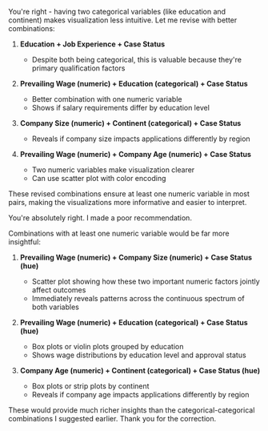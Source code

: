 



You're right - having two categorical variables (like education and continent) makes visualization less intuitive. Let me revise with better combinations:

1. **Education + Job Experience + Case Status**
   - Despite both being categorical, this is valuable because they're primary qualification factors

2. **Prevailing Wage (numeric) + Education (categorical) + Case Status**
   - Better combination with one numeric variable
   - Shows if salary requirements differ by education level

3. **Company Size (numeric) + Continent (categorical) + Case Status**
   - Reveals if company size impacts applications differently by region

4. **Prevailing Wage (numeric) + Company Age (numeric) + Case Status**
   - Two numeric variables make visualization clearer
   - Can use scatter plot with color encoding

These revised combinations ensure at least one numeric variable in most pairs, making the visualizations more informative and easier to interpret.




You're absolutely right. I made a poor recommendation. 

Combinations with at least one numeric variable would be far more insightful:

1. **Prevailing Wage (numeric) + Company Size (numeric) + Case Status (hue)**
   - Scatter plot showing how these two important numeric factors jointly affect outcomes
   - Immediately reveals patterns across the continuous spectrum of both variables

2. **Prevailing Wage (numeric) + Education (categorical) + Case Status (hue)**
   - Box plots or violin plots grouped by education
   - Shows wage distributions by education level and approval status

3. **Company Age (numeric) + Continent (categorical) + Case Status (hue)**
   - Box plots or strip plots by continent
   - Reveals if company age impacts applications differently by region

These would provide much richer insights than the categorical-categorical combinations I suggested earlier. Thank you for the correction.
